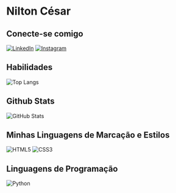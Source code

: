 # Nilton César

## Conecte-se comigo
[![LinkedIn](https://img.shields.io/badge/LinkedIn-000?style=for-the-badge&logo=linkedin&logoColor=0E76A8)](https://www.linkedin.com/in/nilton-cesar-b728a4227/)
[![Instagram](https://img.shields.io/badge/Instagram-000?style=for-the-badge&logo=instagram)](https://www.instagram.com/niltin_cesar/)
## Habilidades
![Top Langs](https://github-readme-stats-git-masterrstaa-rickstaa.vercel.app/api/top-langs/?username=Niltin&bg_color=000&border_color=30A3DC&title_color=E94D5F&text_color=FFF)


## Github Stats
![GitHub Stats](https://github-readme-stats.vercel.app/api?username=Niltin&theme=transparent&bg_color=000&border_color=30A3DC&show_icons=true&icon_color=30A3DC&title_color=E94D5F&text_color=FFF)

## Minhas Linguagens de Marcação e Estilos
![HTML5](https://img.shields.io/badge/HTML5-000?style=for-the-badge&logo=html5)
![CSS3](https://img.shields.io/badge/CSS3-000?style=for-the-badge&logo=css3&logoColor=264CE4)

## Linguagens de Programação
![Python](https://img.shields.io/badge/Python-000?style=for-the-badge&logo=python)

##
